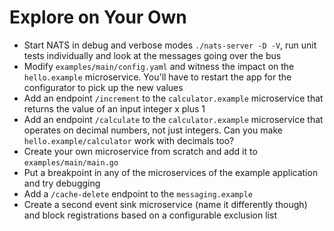 # Explore on Your Own

* Start NATS in debug and verbose modes `./nats-server -D -V`, run unit tests individually and look at the messages going over the bus
* Modify `examples/main/config.yaml` and witness the impact on the `hello.example` microservice. You'll have to restart the app for the configurator to pick up the new values
* Add an endpoint `/increment` to the `calculator.example` microservice that returns the value of an input integer x plus 1
* Add an endpoint `/calculate` to the `calculator.example` microservice that operates on decimal numbers, not just integers. Can you make `hello.example/calculator` work with decimals too?
* Create your own microservice from scratch and add it to `examples/main/main.go`
* Put a breakpoint in any of the microservices of the example application and try debugging
* Add a `/cache-delete` endpoint to the `messaging.example`
* Create a second event sink microservice (name it differently though) and block registrations based on a configurable exclusion list
